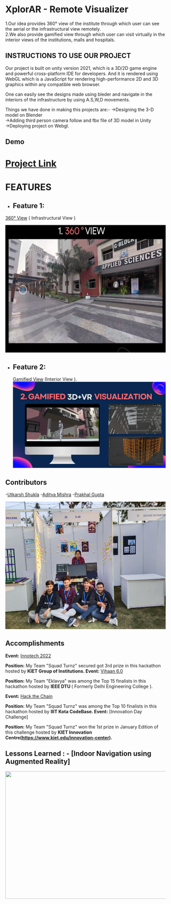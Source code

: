 <!-- which  -->
# XplorAR - Remote Visualizer
 
1.Our idea provides 360° view of the institute through which user can see the aerial or the infrastructural view remotely. </br>
2.We also provide gamified view through which user can visit virtually in the interior views of the institutions, malls and hospitals.

 
## INSTRUCTIONS TO USE OUR PROJECT

Our project is built on unity version 2021, which is a 3D/2D game engine and powerful cross-platform IDE for developers. And it is rendered using WebGL which is a JavaScript for rendering high-performance 2D and 3D graphics within any compatible web browser.

One can easily see the designs made using bleder and navigate in the interiors of the infrastructure by using A.S,W,D movements.

Things we have done in making this projects are:- 
->Designing the 3-D model on Blender </br>
->Adding third person camera follow and fbx file of 3D model in Unity </br>
->Deploying project on Webgl. </br>



## Demo
# [Project Link](https://xplorar.netlify.app/)


# FEATURES
 - ## **Feature 1:**  </br>
  [ 360° View](https://orbix360.com/t/OFYPMIMh76hoqUEmXUrBTiHfPrw1/6462557812424704) ( Infrastructural View )

<img src ="1.png" width ="700" height = "400">


- ## **Feature 2:** </br>
  [Gamified View](https://thunderous-sherbet-80b45f.netlify.app/) (Interior View ).
   ![](2.png)

## Contributors


-[Utkarsh Shukla](https://github.com/kapilsingh2003)
-[Aditya Mishra](https://github.com/kapilsingh2003)
-[Prakhal Gupta](https://github.com/kapilsingh2003)

<img src = "3.jpg" width = "550" height = "400">

## Accomplishments


**Event:**  [Innotech 2022](https://innotech.kiet.edu/)

**Position:** My Team "Squad Turnz" secured got 3rd prize in this hackathon hosted by <b>KIET Group of Institutions.
</b> 
**Event:**  [Vihaan 6.0 ](https://vihaan.ieeedtu.in/)

**Position:** My Team "Eklavya" was among the Top 15 finalists in this hackathon hosted by <b>IEEE DTU
</b>( Formerly Delhi Engineering College ).

**Event:**  [Hack the Chain](https://hackthechain.vercel.app/)

**Position:** My Team "Squad Turnz"  was among the Top 10 finalists in this hackathon hosted by <b>IIIT Kota CodeBase.
</b> 
**Event:**  [Innovation Day Challenge]

**Position:** My Team "Squad Turnz"  won the 1st prize in January Edition of this challenge  hosted by <b>KIET Innovation Centre(https://www.kiet.edu/innovation-center).
</b> 


## Lessons Learned :  - [Indoor Navigation using Augmented Reality]

<img src = "ab.gif" width = "700" height = "400">

